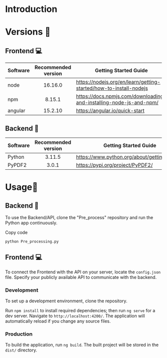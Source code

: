 # Introduction 
# Versions 📰
## Frontend :computer:
| Software | Recommended version | Getting Started Guide |
| ------------|:-----------: | ---------------------- |
| node | 16.16.0      | https://nodejs.org/en/learn/getting-started/how-to-install-nodejs |
| npm | 8.15.1       | https://docs.npmjs.com/downloading-and-installing-node-js-and-npm/ |
| angular | 15.2.10       | https://angular.io/quick-start |
## Backend :satellite:

| Software | Recommended version | Getting Started Guide |
| ------------|:-----------: | ---------------------- |
| Python| 3.11.5      | https://www.python.org/about/gettingstarted/ |
| PyPDF2| 3.0.1       | https://pypi.org/project/PyPDF2/ |


# Usage:thought_balloon:

## Backend :satellite:

To use the Backend/API, clone the "Pre_process" repository and run the Python app continuously.

Copy code

`python Pre_processing.py` 

## Frontend :computer:

To connect the Frontend with the API on your server, locate the `config.json` file. Specify your publicly available API to communicate with the backend.

### Development

To set up a development environment, clone the repository.

Run `npm install` to install required dependencies; then run `ng serve` for a dev server. Navigate to `http://localhost:4200/`. The application will automatically reload if you change any source files.

### Production

To build the application, run `ng build`. The built project will be stored in the `dist/` directory.
